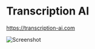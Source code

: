 # Transcription AI

https://transcription-ai.com

![Screenshot](https://ts-3156.github.io/transcription/screenshot.png)
